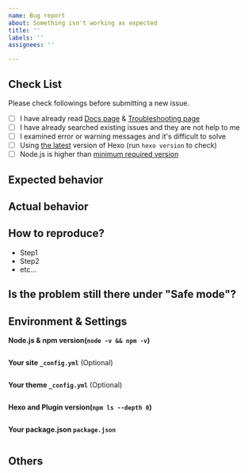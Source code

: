 ```yaml
---
name: Bug report
about: Something isn't working as expected
title: ''
labels: ''
assignees: ''

---
```


<!-- NOTE:

针对简体中文用户的提示：在提交 issue 时请不要删除下面的模板，按照步骤提供相关信息将有助于我们调查你的问题。请尽量使用英语描述你的问题，这可以让更多的人帮助到你。

A good bug report should have your configuration and build environment information, which are essential for us to investigate the problem. We've provided the following steps on how to attach the necessary information.

If you find that markdown files are not rendered as expected, please go to https://marked.js.org/demo/ to see if it can be reproduced there. If it can be reproduced, please file a bug to https://github.com/markedjs/marked.

If you want help on your bug, please also send us the git repository (GitHub, GitLab, Bitbucket etc...) where your hexo code is stored. It would greatly help. If you prefer not to have your hexo code out in public, please upload to a private GitHub repository and grant read-only access to hexojs/core.

Please take extra precaution not to attach any secret environment variables (likes password or GitHub Personal Access Token).

-->

## Check List

Please check followings before submitting a new issue.

- [ ] I have already read [Docs page](https://hexo.io/docs/) & [Troubleshooting page](https://hexo.io/docs/troubleshooting)
- [ ] I have already searched existing issues and they are not help  to me
- [ ] I examined error or warning messages and it's difficult to solve
- [ ] Using [the latest](https://github.com/hexojs/hexo/releases) version of Hexo (run `hexo version` to check)
- [ ] Node.js is higher than [minimum required version](https://hexo.io/docs/#Minimum-required-Node-js-version)

## Expected behavior

## Actual behavior

## How to reproduce?

* Step1
* Step2
* etc...

## Is the problem still there under "Safe mode"?

<!--
https://hexo.io/docs/commands#Safe-mode

"Safe mode" will disable all the plugins and scripts.
If your problem disappear under "Safe mode" means the problem is probably at your newly installed plugins, not at hexo.
-->

## Environment & Settings

**Node.js & npm version(`node -v && npm -v`)**

<!--
Please paste the output between two "```" provided below
-->

```
```

**Your site `_config.yml`** (Optional)

<!--
Please paste the content of your _config.yml between two "```" provided below
-->

```yaml
```

**Your theme `_config.yml`** (Optional)

```
```

**Hexo and Plugin version(`npm ls --depth 0`)**

<!--
Please paste the output between two "```" provided below
-->

```
```

**Your package.json `package.json`**

<!--
Please paste the content of package.json between two "```" provided below
-->

```
```

## Others

<!-- If you have other information. Please write here. -->
